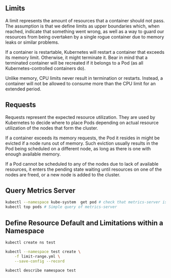 ## Limits
A limit represents the amount of resources that a container should not pass. The assumption is that we define limits as upper boundaries which, when reached, indicate that something went wrong, as well as a way to guard our resources from being overtaken by a single rogue container due to memory leaks or similar problems.

If a container is restartable, Kubernetes will restart a container that exceeds its memory limit. Otherwise, it might terminate it. Bear in mind that a terminated container will be recreated if it belongs to a Pod (as all Kubernetes-controlled containers do).

Unlike memory, CPU limits never result in termination or restarts. Instead, a container will not be allowed to consume more than the CPU limit for an extended period.

## Requests
Requests represent the expected resource utilization. They are used by Kubernetes to decide where to place Pods depending on actual resource utilization of the nodes that form the cluster.

If a container exceeds its memory requests, the Pod it resides in might be evicted if a node runs out of memory. Such eviction usually results in the Pod being scheduled on a different node, as long as there is one with enough available memory.

If a Pod cannot be scheduled to any of the nodes due to lack of available resources, it enters the pending state waiting until resources on one of the nodes are freed, or a new node is added to the cluster.

## Query Metrics Server
```bash
kubectl --namespace kube-system  get pod # check that metrics-server is running
kubectl top pods # Simple query of metrics-server
```

## Define Resource Default and Limitations within a Namespace
```bash
kubectl create ns test

kubectl --namespace test create \
    -f limit-range.yml \
    --save-config --record

kubectl describe namespace test
```
